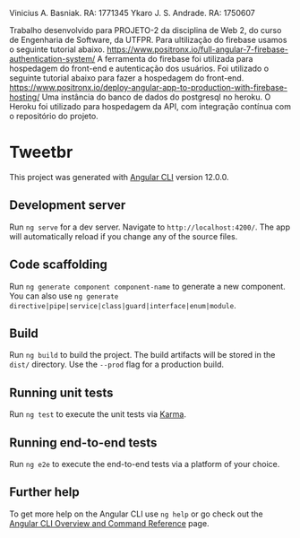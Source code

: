 Vinicius A. Basniak. RA: 1771345
Ykaro J. S. Andrade. RA: 1750607

Trabalho desenvolvido para PROJETO-2 da disciplina de Web 2, do curso de Engenharia de Software, 
da UTFPR.
Para ultilização do firebase usamos o seguinte tutorial abaixo.
https://www.positronx.io/full-angular-7-firebase-authentication-system/
A ferramenta do firebase foi utilizada para hospedagem do front-end e 
autenticação dos usuários.
Foi utilizado o seguinte tutorial abaixo para fazer a hospedagem do front-end.
https://www.positronx.io/deploy-angular-app-to-production-with-firebase-hosting/
Uma instância do banco de dados do postgresql no heroku.
O Heroku foi utilizado para hospedagem da API, com integração contínua com o repositório do projeto.

# Tweetbr

This project was generated with [Angular CLI](https://github.com/angular/angular-cli) version 12.0.0.

## Development server

Run `ng serve` for a dev server. Navigate to `http://localhost:4200/`. The app will automatically reload if you change any of the source files.

## Code scaffolding

Run `ng generate component component-name` to generate a new component. You can also use `ng generate directive|pipe|service|class|guard|interface|enum|module`.

## Build

Run `ng build` to build the project. The build artifacts will be stored in the `dist/` directory. Use the `--prod` flag for a production build.

## Running unit tests

Run `ng test` to execute the unit tests via [Karma](https://karma-runner.github.io).

## Running end-to-end tests

Run `ng e2e` to execute the end-to-end tests via a platform of your choice.

## Further help

To get more help on the Angular CLI use `ng help` or go check out the [Angular CLI Overview and Command Reference](https://angular.io/cli) page.

